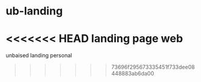 # ub-landing
<<<<<<< HEAD
landing page web 
=======
unbaised landing personal 
>>>>>>> 73696f295673335451f733dee08448883ab6da00

